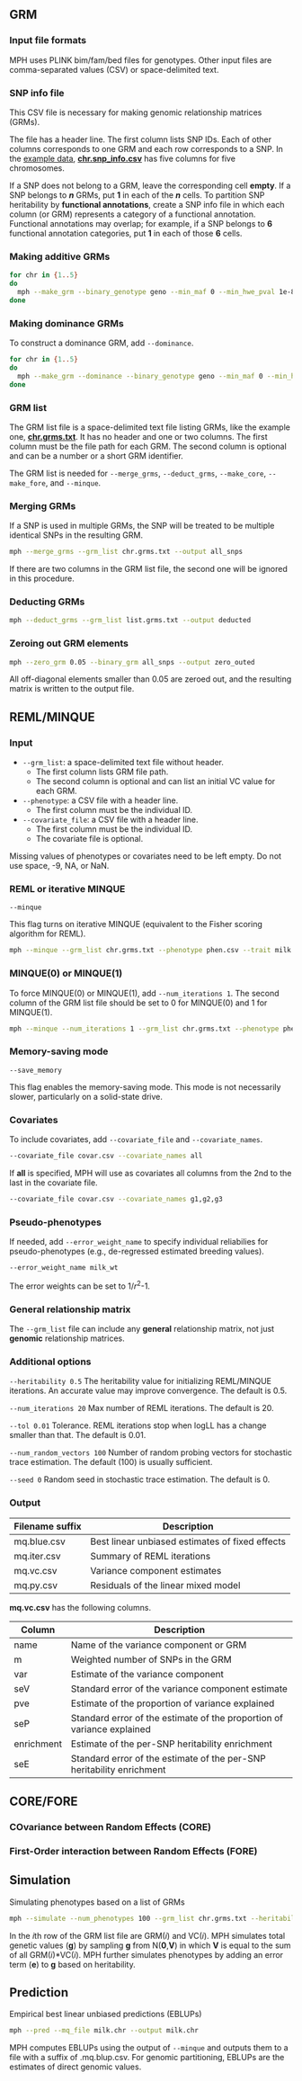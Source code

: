 ## GRM

### Input file formats
MPH uses PLINK bim/fam/bed files for genotypes. Other input files are comma-separated values (CSV) or space-delimited text.

### SNP info file
This CSV file is necessary for making genomic relationship matrices (GRMs). 

The file has a header line. The first column lists SNP IDs. Each of other columns corresponds to one GRM and each row corresponds to a SNP. In the [example data](examples.md#qtl-mas-2012), [**chr.snp_info.csv**](https://github.com/jiang18/mph/blob/main/examples/QTL-MAS-2012/chr.snp_info.csv?plain=1) has five columns for five chromosomes.

If a SNP does not belong to a GRM, leave the corresponding cell **empty**. If a SNP belongs to ***n*** GRMs, put **1** in each of the ***n*** cells. To partition SNP heritability by **functional annotations**, create a SNP info file in which each column (or GRM) represents a category of a functional annotation. Functional annotations may overlap; for example, if a SNP belongs to **6** functional annotation categories, put **1** in each of those **6** cells.

### Making additive GRMs
```sh
for chr in {1..5}
do
  mph --make_grm --binary_genotype geno --min_maf 0 --min_hwe_pval 1e-8 --snp_info chr.snp_info.csv --snp_weight $chr --num_threads 10 --out $chr
done
```

### Making dominance GRMs
To construct a dominance GRM, add `--dominance`.
```sh
for chr in {1..5}
do
  mph --make_grm --dominance --binary_genotype geno --min_maf 0 --min_hwe_pval 1e-8 --snp_info chr.snp_info.csv --snp_weight $chr --num_threads 10 --out $chr.dom
done
```

### GRM list
The GRM list file is a space-delimited text file listing GRMs, like the example one, [**chr.grms.txt**](https://github.com/jiang18/mph/blob/main/examples/QTL-MAS-2012/chr.grms.txt). It has no header and one or two columns. The first column must be the file path for each GRM. The second column is optional and can be a number or a short GRM identifier. 

The GRM list is needed for `--merge_grms`, `--deduct_grms`, `--make_core`, `--make_fore`, and `--minque`.

### Merging GRMs
If a SNP is used in multiple GRMs, the SNP will be treated to be multiple identical SNPs in the resulting GRM.
```sh
mph --merge_grms --grm_list chr.grms.txt --output all_snps
```
If there are two columns in the GRM list file, the second one will be ignored in this procedure. 

### Deducting GRMs
```sh
mph --deduct_grms --grm_list list.grms.txt --output deducted
```

### Zeroing out GRM elements
```sh
mph --zero_grm 0.05 --binary_grm all_snps --output zero_outed
```
All off-diagonal elements smaller than 0.05 are zeroed out, and the resulting matrix is written to the output file.

## REML/MINQUE

### Input
- `--grm_list`: a space-delimited text file without header.
    - The first column lists GRM file path. 
    - The second column is optional and can list an initial VC value for each GRM.
- `--phenotype`: a CSV file with a header line.
    - The first column must be the individual ID.
- `--covariate_file`: a CSV file with a header line.
    - The first column must be the individual ID.
    - The covariate file is optional.

Missing values of phenotypes or covariates need to be left empty. Do not use space, -9, NA, or NaN.

### REML or iterative MINQUE
```
--minque
```
This flag turns on iterative MINQUE (equivalent to the Fisher scoring algorithm for REML).

```sh
mph --minque --grm_list chr.grms.txt --phenotype phen.csv --trait milk --num_threads 10 --output milk.chr
```

### MINQUE(0) or MINQUE(1)
To force MINQUE(0) or MINQUE(1), add `--num_iterations 1`. The second column of the GRM list file should be set to 0 for MINQUE(0) and 1 for MINQUE(1).
```sh
mph --minque --num_iterations 1 --grm_list chr.grms.txt --phenotype phen.csv --trait milk --num_threads 10 --output milk.chr
```

### Memory-saving mode
```
--save_memory
```
This flag enables the memory-saving mode. This mode is not necessarily slower, particularly on a solid-state drive.

### Covariates
To include covariates, add `--covariate_file` and `--covariate_names`.
```sh
--covariate_file covar.csv --covariate_names all
```
If **all** is specified, MPH will use as covariates all columns from the 2nd to the last in the covariate file.
```sh
--covariate_file covar.csv --covariate_names g1,g2,g3
```

### Pseudo-phenotypes
If needed, add `--error_weight_name` to specify individual reliabilies for pseudo-phenotypes (e.g., de-regressed estimated breeding values).
```
--error_weight_name milk_wt
```
The error weights can be set to 1/*r*<sup>2</sup>-1.

### General relationship matrix
The `--grm_list` file can include any **general** relationship matrix, not just **genomic** relationship matrices.

### Additional options
```--heritability 0.5```
The heritability value for initializing REML/MINQUE iterations. An accurate value may improve convergence. The default is 0.5.

```--num_iterations 20```
Max number of REML iterations. The default is 20.

```--tol 0.01```
Tolerance. REML iterations stop when logLL has a change smaller than that. The default is 0.01.

```--num_random_vectors 100```
Number of random probing vectors for stochastic trace estimation. The default (100) is usually sufficient.

```--seed 0```
Random seed in stochastic trace estimation. The default is 0.

### Output
| Filename suffix | Description |
|----------|----------|
| mq.blue.csv | Best linear unbiased estimates of fixed effects |
| mq.iter.csv | Summary of REML iterations |
| mq.vc.csv | Variance component estimates |
| mq.py.csv | Residuals of the linear mixed model |

**mq.vc.csv** has the following columns.

| Column | Description |
|----------|----------|
| name | Name of the variance component or GRM |
| m | Weighted number of SNPs in the GRM |
| var | Estimate of the variance component |
| seV | Standard error of the variance component estimate |
| pve | Estimate of the proportion of variance explained |
| seP | Standard error of the estimate of the proportion of variance explained |
| enrichment | Estimate of the per-SNP heritability enrichment |
| seE | Standard error of the estimate of the per-SNP heritability enrichment |

## CORE/FORE

### COvariance between Random Effects (CORE)

### First-Order interaction between Random Effects (FORE)

## Simulation
Simulating phenotypes based on a list of GRMs
```sh
mph --simulate --num_phenotypes 100 --grm_list chr.grms.txt --heritability 0.5 --output sim_pheno
```
In the *i*th row of the GRM list file are GRM(*i*) and VC(*i*). MPH simulates total genetic values (**g**) by sampling **g** from N(**0**,**V**) in which **V** is equal to the sum of all GRM(*i*)\*VC(*i*). MPH further simulates phenotypes by adding an error term (**e**) to **g** based on heritability.

## Prediction
Empirical best linear unbiased predictions (EBLUPs)
```sh
mph --pred --mq_file milk.chr --output milk.chr
```
MPH computes EBLUPs using the output of `--minque` and outputs them to a file with a suffix of .mq.blup.csv. For genomic partitioning, EBLUPs are the estimates of direct genomic values. 

